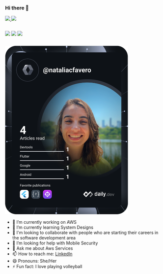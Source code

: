 ### Hi there 👋

<!--
**NataliaCFavero/nataliacfavero** is a ✨ _special_ ✨ repository because its `README.md` (this file) appears on your GitHub profile.

Here are some ideas to get you started:
-->
<div>
  <a href="https://github.com/nataliacfavero">
  <img height="180em" src="https://github-readme-stats.vercel.app/api?username=nataliacfavero&show_icons=true&theme=dracula&include_all_commits=true&count_private=true"/>
  <img height="180em" src="https://github-readme-stats.vercel.app/api/top-langs/?username=nataliacfavero&layout=compact&langs_count=7&theme=dracula"/>
</div>
  
 
  ##

  <a href="https://instagram.com/natycfavero" target="_blank"><img src="https://img.shields.io/badge/-Instagram-%23E4405F?style=for-the-badge&logo=instagram&logoColor=white" target="_blank"></a>
  <a href="https://www.linkedin.com/in/natalia-colantonio-favero/" target="_blank"><img src="https://img.shields.io/badge/-LinkedIn-%230077B5?style=for-the-badge&logo=linkedin&logoColor=white" target="_blank"></a> 
  <a href="https://medium.com/@naty.favero" target="_blank"><img src="https://img.shields.io/badge/-Medium-%230077B5?style=for-the-badge&logo=medium&logoColor=black&labelColor=white&color=white" target="_blank"></a> 


   
  ##
 
</div>
<a href="https://app.daily.dev/nataliacfavero"><img src="https://github.com/NataliaCFavero/nataliacfavero/blob/master/devcard.svg" width="400" alt="Natalia's Dev Card"/></a>


- 🔭 I’m currently working on AWS
- 🌱 I’m currently learning System Designs
- 👯 I'm looking to collaborate with people who are starting their careers in the software development area
- 🤔 I’m looking for help with Mobile Security
- 💬 Ask me about Aws Services
- 📫 How to reach me: [LinkedIn](https://www.linkedin.com/in/natalia-colantonio-favero/)
- 😄 Pronouns: She/Her
- ⚡ Fun fact: I love playing volleyball
  

  
